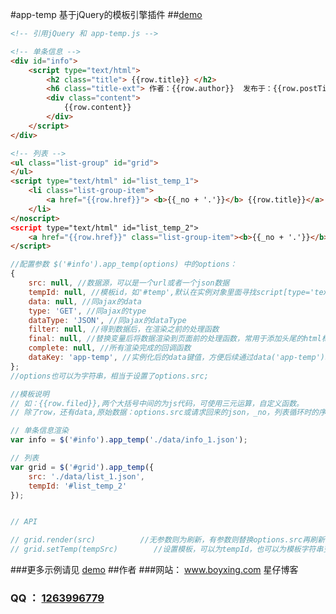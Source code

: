 #app-temp 基于jQuery的模板引擎插件
##[demo](http://wangxing218.github.io/app-temp/test/demo.html)


```html
<!-- 引用jQuery 和 app-temp.js -->

<!-- 单条信息 -->
<div id="info">
    <script type="text/html">
        <h2 class="title"> {{row.title}} </h2>
        <h6 class="title-ext"> 作者：{{row.author}}  发布于：{{row.postTime}} 评论：{{row.comments}}条 </h6>
        <div class="content">
            {{row.content}}
        </div>
    </script>
</div>

<!-- 列表 -->
<ul class="list-group" id="grid">
</ul>
<script type="text/html" id="list_temp_1">
    <li class="list-group-item">
        <a href="{{row.href}}"> <b>{{_no + '.'}}</b> {{row.title}}</a>
    </li>
</noscript>
<script type="text/html" id="list_temp_2">
    <a href="{{row.href}}" class="list-group-item"><b>{{_no + '.'}}</b> {{row.title}} <span class="badge" title="评论数">{{row.comments}}</span></a>
</script>

```

```javascript
//配置参数 $('#info').app_temp(options) 中的options：
{
    src: null, //数据源，可以是一个url或者一个json数据
    tempId: null, //模板id，如'#temp',默认在实例对象里面寻找script[type='text/html']
    data: null, //同ajax的data
    type: 'GET', //同ajax的type
    dataType: 'JSON', //同ajax的dataType
    filter: null, //得到数据后，在渲染之前的处理函数
    final: null, //替换变量后将数据渲染到页面前的处理函数，常用于添加头尾的html标签
    complete: null, //所有渲染完成的回调函数
    dataKey: 'app-temp', //实例化后的data键值，方便后续通过data('app-temp')取出；
};
//options也可以为字符串，相当于设置了options.src;

//模板说明
// 如：{{row.filed}},两个大括号中间的为js代码，可使用三元运算，自定义函数。
// 除了row，还有data,原始数据：options.src或请求回来的json，_no，列表循环时的序号，从1开始。

// 单条信息渲染
var info = $('#info').app_temp('./data/info_1.json');

// 列表
var grid = $('#grid').app_temp({
    src: './data/list_1.json',
    tempId: '#list_temp_2'
});


// API

// grid.render(src)          //无参数则为刷新，有参数则替换options.src再刷新；
// grid.setTemp(tempSrc)        //设置模板，可以为tempId，也可以为模板字符串变量，返回自身实例，可用于链式操作;

```
###更多示例请见 [demo](http://wangxing218.github.io/app-temp/test/demo.html)
##作者
###网站： <a href="http://www.boyxing.com/" target="_blank">www.boyxing.com 星仔博客</a>
### QQ ： <a href="http://wpa.qq.com/msgrd?v=3&uin=1263996779&site=qq&menu=yes" target="_blank">1263996779</a>



